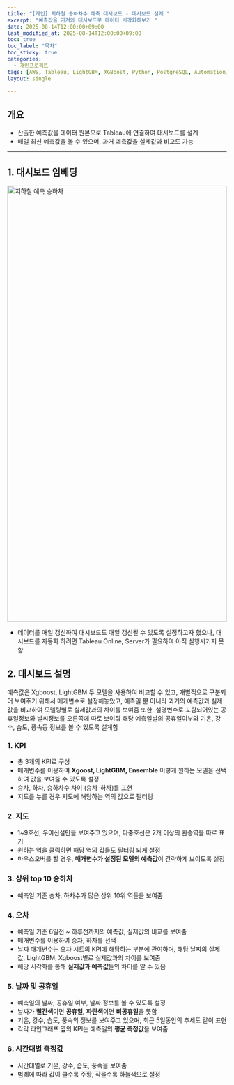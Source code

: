```yaml
---
title: "[개인] 지하철 승하차수 예측 대시보드 - 대시보드 설계 "
excerpt: "예측값을 가져와 대시보드로 데이터 시각화해보기 "
date: 2025-08-14T12:00:00+09:00
last_modified_at: 2025-08-14T12:00:00+09:00
toc: true
toc_label: "목차"
toc_sticky: true
categories:
  - 개인프로젝트
tags: [AWS, Tableau, LightGBM, XGBoost, Python, PostgreSQL, Automation, OpenAPI]
layout: single

---
```

## 개요
  - 산출한 예측값을 데이터 원본으로 Tableau에 연결하여 대시보드를 설계
  - 매일 최신 예측값을 볼 수 있으며, 과거 예측값을 실제값과 비교도 가능

---
## 1. 대시보드 임베딩
<!-- 수정된 코드: 큰 화면은 원래대로, 노트북만 가로휠 방지 -->
<style>
/* 큰 화면 (800px 이상) - 데스크톱/큰 모니터 (원래대로) */
@media (min-width: 800px) {
  #vizResponsive { 
    height: 1000px !important; 
  }
}

/* 중간 화면 (720px ~ 799px) - 노트북 (가로휠 방지) */
@media (min-width: 720px) and (max-width: 799px) {
  #vizResponsive { 
    height: 700px !important; 
    width: 100% !important;
    max-width: 100% !important;
    overflow-x: hidden !important;
  }
  #vizResponsive .tableauViz {
    transform: scale(0.95) !important;
    transform-origin: top left !important;
  }
}

/* 작은 화면 (600px ~ 719px) - 태블릿 */
@media (min-width: 600px) and (max-width: 719px) {
  #vizResponsive { 
    height: 550px !important;
    width: 100% !important;
    max-width: 100% !important;
    overflow-x: hidden !important;
  }
  #vizResponsive .tableauViz {
    transform: scale(0.9) !important;
    transform-origin: top left !important;
  }
}

/* 모바일 (600px 미만) - 스마트폰 */
@media (max-width: 599px) {
  #vizResponsive { 
    height: 400px !important;
    width: 100% !important;
    max-width: 100% !important;
    overflow-x: hidden !important;
  }
  #vizResponsive .tableauViz {
    transform: scale(0.85) !important;
    transform-origin: top left !important;
  }
}
</style>

<!-- Tableau 대시보드 임베드 -->
<div class="tableauPlaceholder" id="vizResponsive"
     style="position: relative; width: 100%; height: 700px; margin: 1em 0;">
  <noscript>
    <a href="#">
      <img alt="지하철 예측 승하차"
           src="https:&#47;&#47;public.tableau.com&#47;static&#47;images&#47;_1&#47;_17548941338250&#47;sheet0&#47;1_rss.png"
           style="border: none; width: 100%; height: 100%; object-fit: contain;" />
    </a>
  </noscript>
  <object class="tableauViz"
          style="position: absolute; top: 0; left: 0; width: 100%; height: 100%;">
    <param name="host_url" value="https%3A%2F%2Fpublic.tableau.com%2F" />
    <param name="embed_code_version" value="3" />
    <param name="site_root" value="" />
    <param name="name" value="_17548941338250&#47;sheet0" />
    <param name="tabs" value="no" />
    <param name="toolbar" value="yes" />
    <param name="static_image" value="https:&#47;&#47;public.tableau.com&#47;static&#47;images&#47;_1&#47;_17548941338250&#47;sheet0&#47;1_rss.png" />
    <param name="animate_transition" value="yes" />
    <param name="display_static_image" value="yes" />
    <param name="display_spinner" value="yes" />
    <param name="display_overlay" value="yes" />
    <param name="display_count" value="yes" />
    <param name="language" value="ko-KR" />
  </object>
</div>

<script type="text/javascript">
  window.addEventListener('DOMContentLoaded', function () {
    var divElement = document.getElementById('vizResponsive');
    var vizElement = divElement.getElementsByTagName('object')[0];
    if (vizElement) {
      var scriptElement = document.createElement('script');
      scriptElement.src = 'https://public.tableau.com/javascripts/api/viz_v1.js';
      vizElement.parentNode.insertBefore(scriptElement, vizElement);
    }
  });
</script>

- 데이터를 매일 갱신하여 대시보드도 매일 갱신될 수 있도록 설정하고자 했으나, 대시보드를 자동화 하려면 Tableau Online, Server가 필요하여 아직 실행시키지 못함

## 2. 대시보드 설명
예측값은 Xgboost, LightGBM 두 모델을 사용하여 비교할 수 있고, 개별적으로 구분되어 보여주기 위해서 매개변수로 설정해놓았고, 예측일 뿐 아니라 과거의 예측값과 실제값을 비교하여 모델링별로 실제값과의 차이를 보여줌 또한, 설명변수로 포함되어있는 공휴일정보와 날씨정보를 오른쪽에 따로 보여줘 해당 예측일날의 공휴일여부와 기온, 강수, 습도, 풍속등 정보를 볼 수 있도록 설계함

### 1. KPI
- 총 3개의 KPI로 구성
- 매개변수를 이용하여 **Xgoost, LightGBM, Ensemble** 이렇게 원하는 모델을 선택하여 값을 보여줄 수 있도록 설정
- 승차, 하차, 승하차수 차이 (승차-하차)를 표현
- 지도를 누를 경우 지도에 해당하는 역의 값으로 필터링

### 2. 지도
- 1~9호선, 우이신설만을 보여주고 있으며, 다중호선은 2개 이상의 환승역을 따로 표기
- 원하는 역을 클릭하면 해당 역의 값들도 필터링 되게 설정
- 마우스오버를 할 경우, **매개변수가 설정된 모델의 예측값**이 간략하게 보이도록 설정

### 3. 상위 top 10 승하차
- 예측일 기준 승차, 하차수가 많은 상위 10위 역들을 보여줌

### 4. 오차
- 예측일 기준 6일전 ~ 하루전까지의 예측값, 실제값의 비교를 보여줌
- 매개변수를 이용하여 승차, 하차를 선택
- 날짜 매개변수는 오차 시트의 KPI에 해당하는 부분에 관여하며, 해당 날짜의 실제값, LightGBM, Xgboost별로 실제값과의 차이를 보여줌
- 해당 시각화를 통해 **실제값과 예측값**들의 차이를 알 수 있음

### 5. 날짜 및 공휴일
- 예측일의 날짜, 공휴일 여부, 날짜 정보를 볼 수 있도록 설정
- 날짜가 **빨간색**이면 **공휴일**, **파란색**이면 **비공휴일**을 뜻함
- 기온, 강수, 습도, 풍속의 정보를 보여주고 있으며, 최근 5일동안의 추세도 같이 표현
- 각각 라인그래프 옆의 KPI는 예측일의 **평균 측정값**을 보여줌

### 6. 시간대별 측정값
- 시간대별로 기온, 강수, 습도, 풍속을 보여줌
- 범례에 따라 값이 클수록 주황, 작을수록 하늘색으로 설정